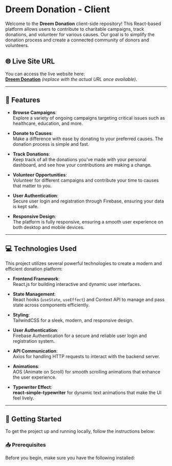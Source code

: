 # **Dreem Donation - Client**

Welcome to the **Dreem Donation** client-side repository! This React-based platform allows users to contribute to charitable campaigns, track donations, and volunteer for various causes. Our goal is to simplify the donation process and create a connected community of donors and volunteers.

## 🌐 **Live Site URL**

You can access the live website here:  
[**Dreem Donation**](https://dreem-found.web.app/) *(replace with the actual URL once available)*.

---

## 🚀 **Features**

- **Browse Campaigns**:  
  Explore a variety of ongoing campaigns targeting critical issues such as healthcare, education, and more.

- **Donate to Causes**:  
  Make a difference with ease by donating to your preferred causes. The donation process is simple and fast.

- **Track Donations**:  
  Keep track of all the donations you've made with your personal dashboard, and see how your contributions are making a change.

- **Volunteer Opportunities**:  
  Volunteer for different campaigns and contribute your time to causes that matter to you.

- **User Authentication**:  
  Secure user login and registration through Firebase, ensuring your data is kept safe.

- **Responsive Design**:  
  The platform is fully responsive, ensuring a smooth user experience on both desktop and mobile devices.

---

## 💻 **Technologies Used**

This project utilizes several powerful technologies to create a modern and efficient donation platform:

- **Frontend Framework**:  
  React.js for building interactive and dynamic user interfaces.

- **State Management**:  
  React hooks (`useState`, `useEffect`) and Context API to manage and pass state across components efficiently.

- **Styling**:  
  TailwindCSS for a sleek, modern, and responsive design.

- **User Authentication**:  
  Firebase Authentication for a secure and reliable user login and registration system.

- **API Communication**:  
  Axios for handling HTTP requests to interact with the backend server.

- **Animations**:  
  AOS (Animate on Scroll) for smooth scrolling animations that enhance the user experience.

- **Typewriter Effect**:  
  **react-simple-typewriter** for dynamic text animations that make the UI feel lively.

---

## 🔧 **Getting Started**

To get the project up and running locally, follow the instructions below:

### 📥 **Prerequisites**

Before you begin, make sure you have the following installed:
